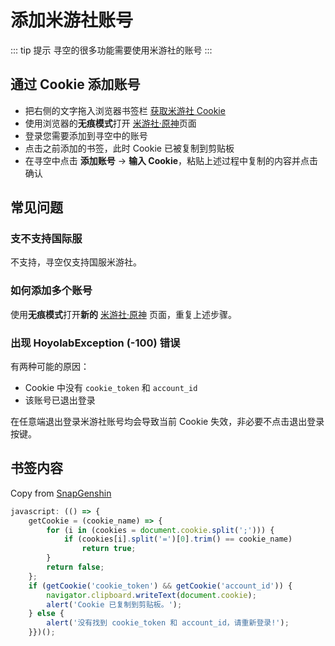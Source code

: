 # 添加米游社账号

::: tip 提示
寻空的很多功能需要使用米游社的账号
:::

## 通过 Cookie 添加账号

- 把右侧的文字拖入浏览器书签栏 <a href="javascript:(()=>{getCookie=(cookie_name)=>{for(i in(cookies=document.cookie.split(';'))){if(cookies[i].split('=')[0].trim()==cookie_name)return true}return false};if(getCookie('cookie_token')&&getCookie('account_id')){navigator.clipboard.writeText(document.cookie);alert('Cookie 已复制到剪贴板。')}else{alert('没有找到 cookie_token 和 account_id，请重新登录!')}})();">获取米游社 Cookie</a>
- 使用浏览器的**无痕模式**打开 [米游社·原神](https://bbs.mihoyo.com/ys/)页面
- 登录您需要添加到寻空中的账号
- 点击之前添加的书签，此时 Cookie 已被复制到剪贴板
- 在寻空中点击 **添加账号** -> **输入 Cookie**，粘贴上述过程中复制的内容并点击确认

## 常见问题

### 支不支持国际服

不支持，寻空仅支持国服米游社。

### 如何添加多个账号

使用**无痕模式**打开**新的** [米游社·原神](https://bbs.mihoyo.com/ys/) 页面，重复上述步骤。

### 出现 HoyolabException (-100) 错误

有两种可能的原因：
- Cookie 中没有 `cookie_token` 和 `account_id`
- 该账号已退出登录

在任意端退出登录米游社账号均会导致当前 Cookie 失效，非必要不点击退出登录按键。

## 书签内容

Copy from [SnapGenshin](https://snapgenshin.com/documents/features/mhy-account-switch.html#如何获取-cookie)

``` js
javascript: (() => {
    getCookie = (cookie_name) => {
        for (i in (cookies = document.cookie.split(';'))) {
            if (cookies[i].split('=')[0].trim() == cookie_name)
                return true;
        }
        return false;
    };
    if (getCookie('cookie_token') && getCookie('account_id')) {
        navigator.clipboard.writeText(document.cookie);
        alert('Cookie 已复制到剪贴板。');
    } else {
        alert('没有找到 cookie_token 和 account_id，请重新登录!');
    }})();
```
